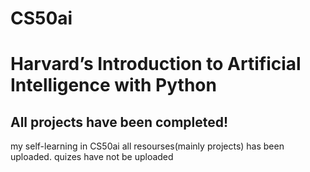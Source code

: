 # CS50ai 
# Harvard’s Introduction to Artificial Intelligence with Python
## All projects have been completed!
my self-learning in CS50ai all resourses(mainly projects) has been uploaded.
quizes have not be uploaded
